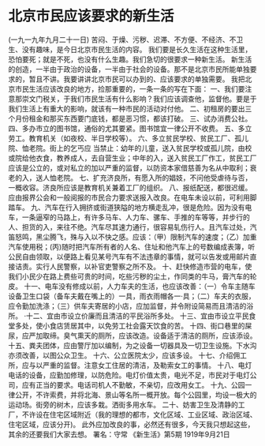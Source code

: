 # 北京市民应该要求的新生活
(一九一九年九月二十一日)
苦闷、于燥、污秽、迟滞、不方便、不经济、不卫生、没有趣味，是今日北京市民生活的内容。
我们要是长久生活在这种生活里，恐怕要死；就是不死，也没有什么生趣。我们急切的很要求一种新生活。
新生活的创造，一半由于政治的设备，一半由于社会的设备。那不是北京市民所能单独要求的，暂且不讲。我要讲讲北京市民可以办到的、应该要求的单独需要。
我把北京市民生活应该改良的地方，捡那重要的，一条一条的写在下面：
一、我们要注意那崇文门税关，于我们市民生活有什么影响？我们应该调查他，监督他。要是于我们生活上有重大的影响，就该有一种市民的活动对付他。
二、初租房的要出三个月份租金和那买东西要门底钱，都是恶习惯，都该打破。
三、试办消费公社。
四、多办市立的图书馆，通俗的尤其要紧。图书馆宜一律公开不收费。
五、多立劳工。教育机关（如夜校、半日学校等）。
六、多立贫民学校、贫民工厂、孤儿院、恤老院。街上的乞丐应
当禁止：幼年的儿童，送入贫民学校或孤儿院，由校或院给他衣食，教养成人，去自营生业；中年的入，送入贫民工厂作工，贫民工厂应该是公立的，或对私立的加以严重的监督，以防资本家借慈善为名从中取利；衰老的入，送人恤老院。
七、扩充济良所，有愿入所的娼妓，不问他受虐待与否，一概收容。济良所应该是教育机关兼着工厂的组织。
八、报纸配送，都很迟缓。应由报界公会和一般阅报的市民合力要求送报入改良。在电车未设以前，可利用脚踏车。
九、汽车在行入拥挤或街道狭隘的地方横走乱冲，很是危险。因为没有电车，一条逼窄的马路上，有许多马车、人力车、骡车、手推的车等等，并步行的人、担货的入，来往不绝。汽车尽其速力通行，很容易轧伤行人。且汽车过处，汽笛怒鸣，黑尘腾飞，殊与入以不快之感。应该：（甲）限制汽车的速度；（乙）加重汽车使用税；(丙)随时把汽车所有者的人名、住址和他汽车上的号数编成表簿，听公民自由领取，以便路上看见某号汽车有不法违章的事情，就可以告发或用邮片直接诘责。实行人民警察，以补官吏警察之所不及。
十、赶快修造市营的电车，使我们小民少在路上费些可贵的时间，吃些污秽的尘土，作同类的牛马，膏汽车的轮皮。
十一、电车没有修成以前，人力车夫的生活，也应该改善：（一）令车主随车设备卫生口袋（备车夫戴在嘴上的）一具，雨衣雨帽各一·具；（二）车夫的衣服，应令勤加洗涤；（三）供车夫寄居的小店，应加监督，并令附设简易而且清洁的浴所。
·十二、宜由市设立价廉而且清洁的平民浴所多处。
十三、宜由市设立平民食堂多处，使小食店赁居其中，以免劳工社会露天饮食的苦。
十四、街口巷里的屎尿，应严加取缔。臭气熏天的厕所，应该改造。设备适于清洁的厕所，应该添设。
十五、粪夫团体，应由警厅加以编制，为之设备一切器具及一切卫生设施。下水沟亦须改善，以图公众卫生。
十六、公立医院太少，应该多设。
十七、介绍佣工所，应与以严重的监督。注意女工住居的清洁，及勒索女工的事情。
十八、电灯电话的设备，应勤加修理，以防危险。电灯价值太贵，电光不足，市民对于电灯公司，应有正当的要求。电话司机人不勤敏，不亲切，应改用女工。
十九、公园一律公开，不许索费，并将北海、景山等名所一概开放。每个公园里，均设一极大的运动场。街旁的树木，应该多栽。洒街多用水车。
二十、妨害卫生及清静的工厂，不许设在住宅区域附近（我的理想的都市，文化区域、工业区域、政治区域、住宅区域，应该分开)。
此外应加改良的事，必然还有很多，今天我只想起这些，其余的还要我们大家去想。
署名：守常
《新生活》第5期
1919年9月21日

